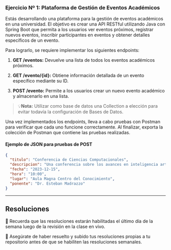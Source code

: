 ### Ejercicio Nº 1: **Plataforma de Gestión de Eventos Académicos**

Estás desarrollando una plataforma para la gestión de eventos académicos en una universidad. El objetivo es crear una API RESTful utilizando Java con Spring Boot que permita a los usuarios ver eventos próximos, registrar nuevos eventos, inscribir participantes en eventos y obtener detalles específicos de un evento.

Para lograrlo, se requiere implementar los siguientes endpoints:

1. **GET /eventos:** Devuelve una lista de todos los eventos académicos próximos.
    
2. **GET /evento/{id}:** Obtiene información detallada de un evento específico mediante su ID.
    
3. **POST /evento:** Permite a los usuarios crear un nuevo evento académico y almacenarlo en una lista.


>💡**Nota:** Utilizar como base de datos una Collection a elección para evitar todavía la configuración de Bases de Datos.

Una vez implementados los endpoints, lleva a cabo pruebas con Postman para verificar que cada uno funcione correctamente. Al finalizar, exporta la colección de Postman que contiene las pruebas realizadas.

#### Ejemplo de JSON para pruebas de POST

```json
{
  "titulo": "Conferencia de Ciencias Computacionales",
  "descripcion": "Una conferencia sobre los avances en inteligencia artificial y aprendizaje automático.",
  "fecha": "2023-12-15",
  "hora": "10:00",
  "lugar": "Aula Magna Centro del Conocimiento",
  "ponente": "Dr. Esteban Madrazzo"
}
```

---

## Resoluciones

📌 Recuerda que las resoluciones estarán habilitadas el último día de la semana luego de la revisión en la clase en vivo.

📌 Asegúrate de haber resuelto y subido tus resoluciones propias a tu repositorio antes de que se habiliten las resoluciones semanales.

